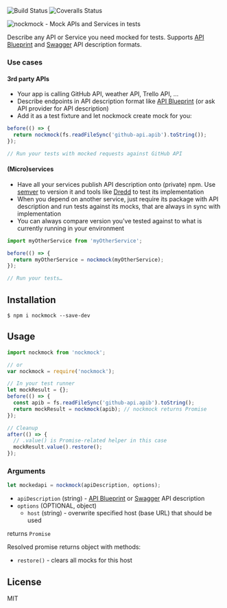 ![Build Status](https://img.shields.io/travis/JackuB/nockmock.svg)
![Coveralls Status](https://img.shields.io/coveralls/JackuB/nockmock.svg)

![nockmock - Mock APIs and Services in tests](https://cloud.githubusercontent.com/assets/1788727/12077109/7b16f488-b1d0-11e5-99ce-178a3ae81ae8.png)

Describe any API or Service you need mocked for tests.
Supports [API Blueprint](http://apiblueprint.org) and [Swagger](http://swagger.io) API description formats.

### Use cases
#### 3rd party APIs

- Your app is calling GitHub API, weather API, Trello API, …
- Describe endpoints in API description format like [API Blueprint](http://apiblueprint.org) 
(or ask API provider for API description)
- Add it as a test fixture and let nockmock create mock for you:

```js
before(() => {
  return nockmock(fs.readFileSync('github-api.apib').toString());
});

// Run your tests with mocked requests against GitHub API
```


#### (Micro)services

- Have all your services publish API description onto (private) npm. Use [semver](http://semver.org) to version it
and tools like [Dredd](https://github.com/apiaryio/dredd) to test its implementation
- When you depend on another service, just require its package with API description and run tests against its mocks, 
that are always in sync with implementation
- You can always compare version you've tested against to what is currently running in your environment

```js
import myOtherService from 'myOtherService';

before(() => {
  return myOtherService = nockmock(myOtherService);
});

// Run your tests…
```

## Installation

```
$ npm i nockmock --save-dev
```

## Usage
```js
import nockmock from 'nockmock';

// or
var nockmock = require('nockmock');

// In your test runner
let mockResult = {};
before(() => {
  const apib = fs.readFileSync('github-api.apib').toString();
  return mockResult = nockmock(apib); // nockmock returns Promise
});

// Cleanup
after(() => {
  // .value() is Promise-related helper in this case
  mockResult.value().restore();
});
```

### Arguments

```js
let mockedapi = nockmock(apiDescription, options);
```

- `apiDescription` (string) - [API Blueprint](http://apiblueprint.org) or [Swagger](http://swagger.io) API description
- `options` (OPTIONAL, object)
  - `host` (string) - overwrite specified host (base URL) that should be used
  
returns `Promise`

Resolved promise returns object with methods:

- `restore()` - clears all mocks for this host

## License
MIT
